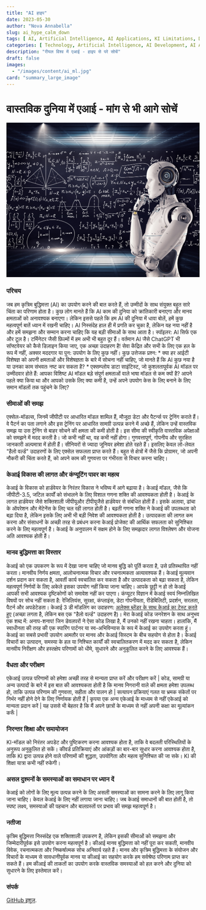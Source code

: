 ```yaml
---
title: "AI हाइप"
date: 2023-05-30
author: "Nova Annabella"
slug: ai_hype_calm_down
tags: [ AI, Artificial Intelligence, AI Applications, KI Limitations, Development, Validation, Collaboration, Continuous Learning, Problem Solving ]
categories: [ Technology, Artificial Intelligence, AI Development, AI Applications ]
description: "रीयल विश्व में एआई - हाइप से परे सोचें"
draft: false
images:
  - "/images/content/ai_ml.jpg"
card: "summary_large_image"
---
```




# वास्तविक दुनिया में एआई - मांग से भी आगे सोचें

[![ai_ml](/images/content/ai_ml.jpg)](https://en.wikipedia.org/wiki/Weak_artificial_intelligence)

### परिचय

जब हम कृत्रिम बुद्धिमत्ता (AI) का उपयोग करने की बात करते हैं, तो उम्मीदों के साथ संयुक्त बहुत सारे चिंता का परिणाम होता
है। कुछ लोग मानते हैं कि AI काम की दुनिया को क्रांतिकारी बनाएगा और मानव क्षमताओं को अनावश्यक बनाएगा। लेकिन इससे पहले कि
हम AI की दुनिया में धावा बोलें, हमें कुछ महत्वपूर्ण बातें ध्यान में रखनी चाहिए। AI निस्संदेह हाल ही में प्रगति कर चुका
है, लेकिन यह नया नहीं है और हमें समझना और सम्मान करना चाहिए कि यह बड़ी सीमाओं के साथ आता है। स्पॉइलर: AI सिर्फ एक और टूल
है। टर्मिनेटर जैसी फ़िल्मों में हम अभी भी बहुत दूर हैं। वर्तमान AI जैसे ChatGPT भी सॉफ्टवेयर को कैसे डिज़ाइन किया जाए, एक
अच्छा उदाहरण है! सेवा केंद्रित और सभी के लिए एक हल के रूप में नहीं, अक्सर मददगार या पुन: उपयोग के लिए कुछ नहीं। कुछ
उत्तेजक प्रश्न: * क्या हर आईटी विशेषज्ञ को अपनी क्षमताओं और विशेषज्ञता के बारे में सोचना नहीं चाहिए, जो मानते हैं कि AI
कुछ नया है या उनका काम संभवतः नष्ट कर सकता है? * एक्सम्प्लोय डाटा साइंटिस्ट, जो कुशलतापूर्वक AI मॉडल पर उम्मीदवार होते
हैं: आपका विशिष्ट AI मॉडल बड़े संपूर्ण क्षमताओं वाले भाषा मॉडल से कम क्यों है? आपने पहले क्या किया था और आपको उसके लिए
क्या कमी है, उन्हें अपने उपयोग केस के लिए बनाने के लिए समान मॉडलों तक पहुंचने के लिए?

### सीमाओं की समझ

एक्सेल-मॉडल्स, जिनमें जीपीटी पर आधारित मॉडल शामिल हैं, मौजूदा डेटा और पैटर्न्स पर ट्रेनिंग कराते हैं। वे पैटर्न का पता
लगाने और इस ट्रेनिंग पर आधारित सामग्री उत्पन्न करने में अच्छे हैं, लेकिन उन्हें वास्तविक समझ या उस ट्रेनिंग से बाहर
सोचने की क्षमता की कमी होती है। इस सीमा की स्वीकृति वास्तविक अपेक्षाओं को समझने में मदद करती है। जो कभी नहीं था, वह कभी
नहीं होगा। गुणवत्तापूर्ण, गोपनीय और सुरक्षित जानकारी अल्पमात्रा में होती हैं। सीनियरों से ज्यादा जूनियर हमेशा होते रहते
हैं। इसलिए केवल लो-लेवल "हैलो वर्ल्ड" उदाहरणों के लिए एक्सेल सफलता प्राप्त करते हैं। बहुत से क्षेत्रों में जैसे कि
प्रोग्रामर, जो अपनी नौकरी की चिंता करते हैं, को अपने काम की गुणवत्ता पर गंभीरता से विचार करना चाहिए।

### केआई विकास की लागत और कंप्यूटिंग पावर का महत्व

केआई के विकास को हार्डवेयर के निरंतर विकास ने भविष्य में आगे बढ़ाया है। केआई मॉडल, जैसे कि जीपीटी-3.5, जटिल कार्यों को
संभालने के लिए विशाल गणना शक्ति की आवश्यकता होती है। केआई के लागत हार्डवेयर जैसे शक्तिशाली जीपीयूऔर टीपीयूजैसे हार्डवेयर
से संबंधित होती हैं। इसके अलावा, ढांचा के ऑपरेशन और मेंटेनेंस के लिए चल रही लागत होती है। बढ़ती गणना शक्ति ने केआई की
उपलब्धता को बढ़ा दिया है, लेकिन इसके लिए अभी भी बड़ी निवेश की आवश्यकता होती है। उत्पादकता की लागत कम करना और संसाधनों के
अच्छी तरह से प्रबंधन करना केआई प्रोजेक्ट की आर्थिक सफलता को सुनिश्चित करने के लिए महत्वपूर्ण है। केआई के अनुपालन में
सक्षम होने के लिए समझदार लागत विश्लेषण और योजना अति आवश्यक होती हैं।

### मानव बुद्धिमत्ता का विस्तार

केआई को एक उपकरण के रूप में देखा जाना चाहिए जो मानव बुद्धि को पूर्ति करता है, उसे प्रतिस्थापित नहीं करता। मानवीय निर्णय
क्षमता, आलोचनात्मक विचार और रचनात्मकता अत्यावश्यक हैं। केआई मूल्यवान दर्शन प्रदान कर सकता है, आवर्ती कार्य स्वचालित कर
सकता है और उत्पादकता को बढ़ा सकता है, लेकिन महत्वपूर्ण निर्णयों के लिए अकेले इसका उपयोग नहीं किया जाना चाहिए। आपके
छुट्टी न हो तो केआई आपकी सभी आवश्यक दृष्टिकोणों को समावेश नहीं कर पाएगा। कंप्यूटर विज्ञान में केआई स्वयं निम्नलिखित
विषयों पर सोच नहीं सकता है: रेजिलियंस, सुरक्षा, कंप्लाइंस, डेटा गोपनीयता, रीडेबिलिटी, प्रदर्शन, सरलता, पैटर्न और
अपडेटेडता। केआई 3 डी मॉडलिंग का उदाहरण: [अलेक्स ब्लेंडर के साथ केआई का टेस्ट करते
हुए](https://www.youtube.com/watch?v=x60zHw_z4NM&t=460s) (अच्छा लगता है, लेकिन बस एक "हैलो वर्ल्ड" उदाहरण है)। मेरा केआई
कोड जनरेशन के साथ अनुभव एक शब्द में: अनाप-शनाप! जिन डेवलपरों ने ऐसा कोड लिखा है, मैं उनको नहीं रखना चाहता। हालांकि, मैं
स्वाधीनता की तरह की एक स्पारिंग पार्टनर या स्व-अभिविन्यास के रूप में केआई का उपयोग करता हूं। केआई का सबसे प्रभावी उपयोग
आमतौर पर मानव और केआई सिस्टम के बीच सहयोग से होता है। केआई विचारों का उत्पादन, समस्या के हल या निश्चित कार्यों की
स्वचालितकरण में मदद कर सकता है, लेकिन मानवीय निरीक्षण और हस्तक्षेप परिणामों को धीमे, सुधारने और अनुकूलित करने के लिए
आवश्यक हैं।

### वैधता और परीक्षण

एकेआई उत्पन्न परिणामों को हमेशा अच्छी तरह से मान्यता प्राप्त करें और परीक्षण करें | कोड, सामग्री या अन्य उत्पादों के
बारे में इस बात की आवश्यकता होती है कि मानव निगरानी वाले की क्षमता हमेशा उपलब्ध हो, ताकि उत्पन्न परिणाम की गुणवत्ता,
सहीता और पालन हो | सत्यापन प्रक्रियाएं गलत या भ्रमक संकेतों पर निर्भर नहीं होने देने के लिए निर्णायक होती हैं | कृपया एक
अन्य एकेआई के माध्यम से नहीं एकेआई को मान्यता प्रदान करें | यह उससे भी बेहतर है कि मैं अपने छात्रों के माध्यम से नहीं
अपनी कक्षा का मूल्यांकन करूँ |

### निरन्तर शिक्षा और समायोजन

KI-मॉडल को निरंतर अपडेट और पुष्टिकरण करना आवश्यक होता है, ताकि वे बदलती परिस्थितियों के अनुरूप अनुकूलित हो सकें। कीवर्ड
प्रतिक्रियाएं और आंकड़ों का बार-बार सुधार करना आवश्यक होता है, ताकि KI द्वारा उत्पन्न होने वाले परिणामों की शुद्धता,
उपयोगिता और महत्व सुनिश्चित की जा सके। KI की शिक्षा यात्रा कभी नहीं रुकेगी।

### असल दुश्मनों के समस्याओं का समाधान पर ध्यान दें

केआई को लोगों के लिए मूल्य उत्पन्न करने के लिए असली समस्याओं का सामना करने के लिए लागू किया जाना चाहिए। केवल केआई के लिए
नहीं लगाया जाना चाहिए। जब केआई समाधानों की बात होती है, तो स्पष्ट लक्ष्य, समस्याओं की पहचान और बालग्रस्तों पर प्रभाव की
समझ महत्वपूर्ण है।

### नतीजा

कृत्रिम बुद्धिमत्ता निस्संदेह एक शक्तिशाली उपकरण है, लेकिन इसकी सीमाओं को समझना और जिम्मेदारीपूर्वक इसे उपयोग करना
महत्वपूर्ण है। कीआई मानव बुद्धिमत्ता को नहीं पूरा कर सकती, मानवीय विवेक, रचनात्मकता और निष्कर्षात्मक सोच अनिवार्य रहते
हैं। मानव और कृत्रिम बुद्धिमत्ता के संयोजन और विचारों के माध्यम से सावधानीपूर्वक मानव या कीआई का सहयोग करके हम
सर्वश्रेष्ठ परिणाम प्राप्त कर सकते हैं। हम कीआई की ताकतों का उपयोग करके वास्तविक समस्याओं को हल करने और दुनिया को
सुधारने के लिए इस्तेमाल करें।

### संपर्क

[GitHub इशूज़](https://github.com/NovaAnnabella/the_unspoken/issues/new/choose).
